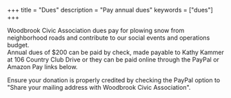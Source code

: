 +++
title = "Dues"
description = "Pay annual dues"
keywords = ["dues"]
+++

Woodbrook Civic Association dues pay for plowing snow from neighborhood roads and contribute to our social events and operations budget.  
Annual dues of $200 can be paid by check, made payable to Kathy Kammer at 106 Country Club Drive or they can be paid online through the PayPal or Amazon Pay links below.


Ensure your donation is properly credited by checking the PayPal option to "Share your mailing address with Woodbrook Civic Association".
